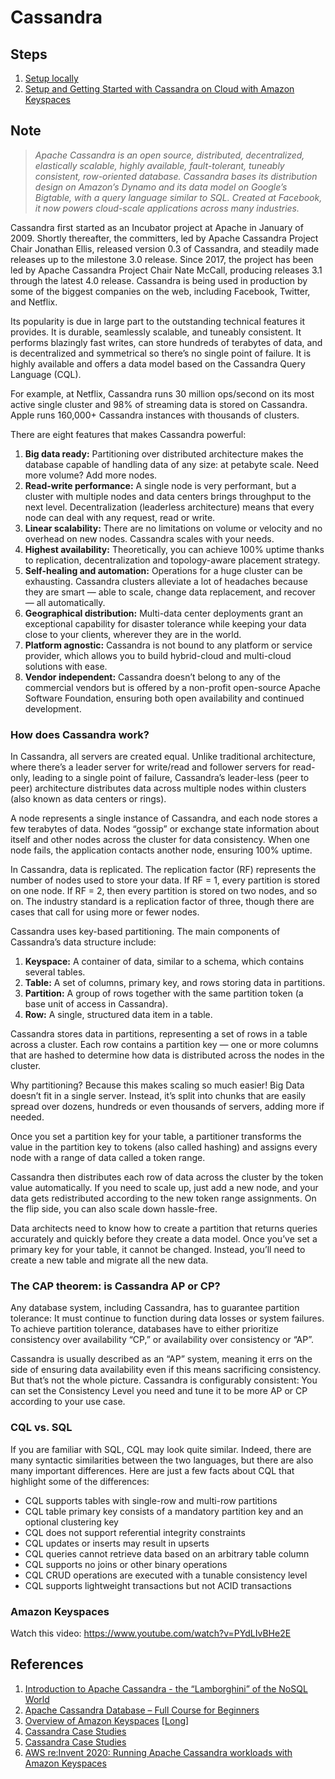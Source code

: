 # Cassandra

## Steps

1. [Setup locally](./setup.md)
1. [Setup and Getting Started with Cassandra on Cloud with Amazon Keyspaces](./amazon-keyspaces/)

## Note

> *Apache Cassandra is an open source, distributed, decentralized, elastically scalable, highly available, fault-tolerant, tuneably consistent, row-oriented database. Cassandra bases its distribution design on Amazon’s Dynamo and its data model on Google’s Bigtable, with a query language similar to SQL. Created at Facebook, it now powers cloud-scale applications across many industries.*

Cassandra first started as an Incubator project at Apache in January of 2009. Shortly thereafter, the committers, led by Apache Cassandra Project Chair Jonathan Ellis, released version 0.3 of Cassandra, and steadily made releases up to the milestone 3.0 release. Since 2017, the project has been led by Apache Cassandra Project Chair Nate McCall, producing releases 3.1 through the latest 4.0 release. Cassandra is being used in production by some of the biggest companies on the web, including Facebook, Twitter, and Netflix.

Its popularity is due in large part to the outstanding technical features it provides. It is durable, seamlessly scalable, and tuneably consistent. It performs blazingly fast writes, can store hundreds of terabytes of data, and is decentralized and symmetrical so there’s no single point of failure. It is highly available and offers a data model based on the Cassandra Query Language (CQL).

For example, at Netflix, Cassandra runs 30 million ops/second on its most active single cluster and 98% of streaming data is stored on Cassandra. Apple runs 160,000+ Cassandra instances with thousands of clusters.

There are eight features that makes Cassandra powerful:

1. **Big data ready:** Partitioning over distributed architecture makes the database capable of handling data of any size: at petabyte scale. Need more volume? Add more nodes.
2. **Read-write performance:** A single node is very performant, but a cluster with multiple nodes and data centers brings throughput to the next level. Decentralization (leaderless architecture) means that every node can deal with any request, read or write.
3. **Linear scalability:** There are no limitations on volume or velocity and no overhead on new nodes. Cassandra scales with your needs.
4. **Highest availability:** Theoretically, you can achieve 100% uptime thanks to replication, decentralization and topology-aware placement strategy.
5. **Self-healing and automation:** Operations for a huge cluster can be exhausting. Cassandra clusters alleviate a lot of headaches because they are smart — able to scale, change data replacement, and recover — all automatically.
6. **Geographical distribution:** Multi-data center deployments grant an exceptional capability for disaster tolerance while keeping your data close to your clients, wherever they are in the world.
7. **Platform agnostic:** Cassandra is not bound to any platform or service provider, which allows you to build hybrid-cloud and multi-cloud solutions with ease.
8. **Vendor independent:** Cassandra doesn’t belong to any of the commercial vendors but is offered by a non-profit open-source Apache Software Foundation, ensuring both open availability and continued development.

### How does Cassandra work?

In Cassandra, all servers are created equal. Unlike traditional architecture, where there’s a leader server for write/read and follower servers for read-only, leading to a single point of failure, Cassandra’s leader-less (peer to peer) architecture distributes data across multiple nodes within clusters (also known as data centers or rings).

A node represents a single instance of Cassandra, and each node stores a few terabytes of data. Nodes “gossip” or exchange state information about itself and other nodes across the cluster for data consistency. When one node fails, the application contacts another node, ensuring 100% uptime.

In Cassandra, data is replicated. The replication factor (RF) represents the number of nodes used to store your data. If RF = 1, every partition is stored on one node. If RF = 2, then every partition is stored on two nodes, and so on. The industry standard is a replication factor of three, though there are cases that call for using more or fewer nodes.

Cassandra uses key-based partitioning. The main components of Cassandra’s data structure include:

1. **Keyspace:** A container of data, similar to a schema, which contains several tables.
2. **Table:** A set of columns, primary key, and rows storing data in partitions.
3. **Partition:** A group of rows together with the same partition token (a base unit of access in Cassandra).
4. **Row:** A single, structured data item in a table.

Cassandra stores data in partitions, representing a set of rows in a table across a cluster. Each row contains a partition key — one or more columns that are hashed to determine how data is distributed across the nodes in the cluster.

Why partitioning? Because this makes scaling so much easier! Big Data doesn’t fit in a single server. Instead, it’s split into chunks that are easily spread over dozens, hundreds or even thousands of servers, adding more if needed.

Once you set a partition key for your table, a partitioner transforms the value in the partition key to tokens (also called hashing) and assigns every node with a range of data called a token range.

Cassandra then distributes each row of data across the cluster by the token value automatically. If you need to scale up, just add a new node, and your data gets redistributed according to the new token range assignments. On the flip side, you can also scale down hassle-free.

Data architects need to know how to create a partition that returns queries accurately and quickly before they create a data model. Once you’ve set a primary key for your table, it cannot be changed. Instead, you’ll need to create a new table and migrate all the new data.

### The CAP theorem: is Cassandra AP or CP?

Any database system, including Cassandra, has to guarantee partition tolerance: It must continue to function during data losses or system failures. To achieve partition tolerance, databases have to either prioritize consistency over availability “CP,” or availability over consistency or “AP”.

Cassandra is usually described as an “AP” system, meaning it errs on the side of ensuring data availability even if this means sacrificing consistency. But that’s not the whole picture. Cassandra is configurably consistent: You can set the Consistency Level you need and tune it to be more AP or CP according to your use case.

### CQL vs. SQL

If you are familiar with SQL, CQL may look quite similar. Indeed, there are many syntactic similarities between the two languages, but there are also many important differences. Here are just a few facts about CQL that highlight some of the differences:

- CQL supports tables with single-row and multi-row partitions
- CQL table primary key consists of a mandatory partition key and an optional clustering key
- CQL does not support referential integrity constraints
- CQL updates or inserts may result in upserts
- CQL queries cannot retrieve data based on an arbitrary table column
- CQL supports no joins or other binary operations
- CQL CRUD operations are executed with a tunable consistency level
- CQL supports lightweight transactions but not ACID transactions

### Amazon Keyspaces

Watch this video: https://www.youtube.com/watch?v=PYdLIvBHe2E

## References

1. [Introduction to Apache Cassandra - the “Lamborghini” of the NoSQL World](https://bit.ly/3fsVUAR)
1. [Apache Cassandra Database – Full Course for Beginners](https://youtu.be/J-cSy5MeMOA)
1. [Overview of Amazon Keyspaces](https://youtu.be/PYdLIvBHe2E) [[Long](https://youtu.be/KPh_8DeRgxQ)]
1. [Cassandra Case Studies](https://cassandra.apache.org/_/case-studies.html)
1. [Cassandra Case Studies](https://cassandra.apache.org/_/case-studies.html)
1. [AWS re:Invent 2020: Running Apache Cassandra workloads with Amazon Keyspaces](https://youtu.be/KPh_8DeRgxQ)